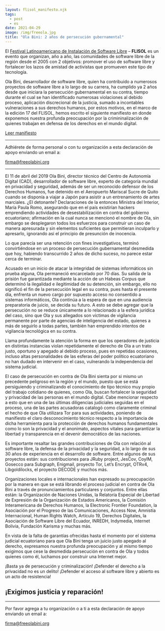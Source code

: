 ```yaml
---
layout: flisol_manifesto.njk
tags:
  - post
  - es
date: 2021-04-29
image: /img/freeola.jpg
title: "Ola Bini: 2 años de persecución gubernamental"
---
```


El [Festival Latinoamericano de Instalación de Software Libre](https://flisol.info/) – **FLISOL** es un evento que organizan, año a año, las comunidades de software libre de la región desde el 2005 con 2 objetivos: promover el uso de software libre y fortalecer los lazos de amistad de activistas que promueven este tipo de tecnología.

Ola Bini, desarrollador de software libre, quien ha contribuido a numerosos proyectos de software libre a lo largo de su carrera, ha cumplido ya 2 años desde que iniciara la persecución gubernamental en su contra, tiempo durante el cual se han identificado numerosas violaciones al debido proceso, aplicación discrecional de la justicia, sumado a incontables vulneraciones a sus derechos humanos, por estos motivos, en el marco de la edición 17 del FLISOL, hemos escrito el siguiente manifiesto en donde exponemos nuestra profunda preocupación por la crimininalización de quienes trabajan en defensa de los derechos en el mundo digital. 

<div class="text-center">
  <a href="#manifiesto">
    Leer manifiesto
  </a>
</div>

<hr />

<div class="text-center lg:px-20">
  <p>Adhiérete de forma personal o con tu organización a esta declaración de apoyo enviando un email a:</p>
  <a class="text-lg lg:text-2xl" href="mailto:firma@freeolabini.org">
    firma@freeolabini.org
  </a>
</div>

<hr />

<div id="manifiesto"></div>

El 11 de abril del 2019 Ola Bini, director técnico del Centro de Autonomía Digital (CAD), desarrollador de software libre, experto de categoría mundial en privacidad y seguridad, además de ser un reconocido defensor de los Derechos Humanos, fue detenido en el Aeropuerto Mariscal Sucre de Quito cuando se disponía a viajar a Japón para asistir a un entrenamiento de artes marciales. ¿El detonante? Declaraciones de la entonces Ministra del Interior, María Paula Romo, asegurando que en el país existirían hackers emprendiendo actividades de desestabilización en contra del gobierno ecuatoriano; afirmación en la cual nunca se mencionó el nombre de Ola, sin embargo se desplegaron todos los esfuerzos para construir un caso de manera apresurada y sin elementos suficientes que permitieran inculparlo y apresarlo, ignorando así el principio de presunción de inocencia.

Lo que parecía ser una retención con fines investigativos, terminó convirtiéndose en un proceso de persecución gubernamental desmedida que hoy, habiendo transcurrido 2 años de dicho suceso, no parece estar cerca de terminar.

Acusado en un inicio de atacar la integridad de sistemas informáticos sin prueba alguna, Ola permaneció encarcelado por 70 días. Su salida de la prisión fue garantizada mediante la acción de un Habeas Corpus que determinó la ilegalidad e ilegitimidad de su detención, sin embargo, ello no significó el fin de la persecución legal en su contra, pues hasta el presente día, enfrenta un nuevo cargo por supuesto acceso no consentido a sistemas informáticos, Ola continúa a la espera de que en una audiencia preparatoria de juicio, se decida su futuro. A esto se debe agregar que la persecución no se reduce únicamente a lo relacionado a la esfera jurídica del caso, sino que Ola y sus allegados son víctimas de vigilancia permanente por parte de agencias de inteligencia del estado, quienes a más de seguirlo a todas partes, también han emprendido intentos de vigilancia tecnológica en su contra.

Llama profundamente la atención la forma en que los operadores de justicia en distintas instancias violan repetidamente el derecho de Ola a un trato justo, oportuno y apegado al debido proceso, pues en repetidas ocasiones, incluso altas personalidades de las esferas del poder político ecuatoriano no han dudado en intervenir en el caso, vulnerando la independencia del sistema judicial.

El caso de persecución en contra de Ola Bini sienta por si mismo un precedente peligroso en la región y el mundo, puesto que se está persiguiendo y criminalizando el conocimiento de tipo técnico muy propio del trabajo cotidiano de quienes, como Ola, buscan fortalecer la seguridad y privacidad de las personas en el mundo digital. Cabe mencionar respecto a esto que en una de las últimas diligencias judiciales seguidas en el proceso, una de las partes acusadoras catalogó como claramente criminal el hecho de que Ola utilizara Tor para sus actividades, poniendo de manifiesto el claro desconocimiento técnico respecto a la importancia de dicha herramienta para la protección de derechos humanos fundamentales como lo son la privacidad y el anonimato, aspectos vitales para garantizar la libertad y transparencia en el devenir democrático de las naciones.

Es importante resaltar las grandes contribuciones de Ola con relación al software libre, la defensa de la privacidad y la seguridad, a lo largo de sus 30 años de experiencia en el desarrollo de software. Entre algunos de sus proyectos están: sus contribuciones para JRuby project, JesCov, CoyIM, Gosecco para Subgraph, Enigmail, proyecto Tor, Let’s Encrypt, OTRv4, Libgoldilocks, el proyecto DECODE y muchos más.

Organizaciones locales e internacionales han expresado su preocupación por la manera en que se está librando el proceso judicial en contra de Ola Bini a través de pronunciamientos particulares y conjuntos. Entre ellas están: la Organización de Naciones Unidas, la Relatoría Especial de Libertad de Expresión de la Organización de Estados Americanos, la Comisión Interamericana de Derechos Humanos, la Electronic Frontier Foundation, la Asociación por el Progreso de las Comunicaciones, Access Now, Amnistía Internacional, Human Rights Watch, Artículo 19, Derechos Digitales, la Asociación de Software Libre del Ecuador, INREDH, Indymedia, Internet Bolivia, Fundación Karisma y muchas más.

En vista de la falta de garantías ofrecidas hasta el momento por el sistema judicial ecuatoriano para que Ola Bini tenga un juicio justo apegado al derecho, expresamos nuestra profunda preocupación y  al mismo tiempo exigimos que cese la desmedida persecución en contra de Ola y todos quienes como él, luchamos por construir una Internet mejor.

¡Basta ya de persecución y criminalización! ¡Defender el derecho a la privacidad no es un delito! ¡Defender el acceso al software libre y abierto es un acto de resistencia!

<div class="text-center lg:px-20">
  <h2>¡Exigimos justicia y reparación!</h2>
</div>

<hr />

<div class="text-center lg:px-20">
  <p>Por favor agrega a tu organización o a ti a esta declaración de apoyo enviando un email a:</p>
  <a class="text-lg lg:text-2xl" href="mailto:firma@freeolabini.org">
    firma@freeolabini.org
  </a>
</div>
